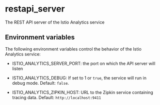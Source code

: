 # restapi_server
The REST API server of the Istio Analytics service

## Environment variables
The following environment variables control the behavior of the Istio Analytics service:

* ISTIO\_ANALYTICS\_SERVER_PORT: the port on which the API server will listen

* ISTIO\_ANALYTICS\_DEBUG: If set to 1 or `true`, the service will run in debug mode. Default: `false`.

* ISTIO\_ANALYTICS\_ZIPKIN_HOST: URL to the Zipkin service containing tracing data. Default: `http://localhost:9411`
